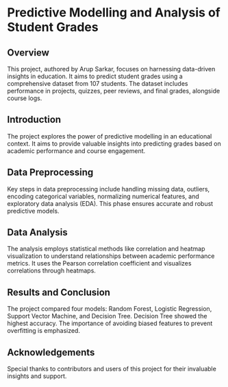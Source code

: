# Predictive Modelling and Analysis of Student Grades

## Overview
This project, authored by Arup Sarkar, focuses on harnessing data-driven insights in education. It aims to predict student grades using a comprehensive dataset from 107 students. The dataset includes performance in projects, quizzes, peer reviews, and final grades, alongside course logs.

## Introduction
The project explores the power of predictive modelling in an educational context. It aims to provide valuable insights into predicting grades based on academic performance and course engagement.

## Data Preprocessing
Key steps in data preprocessing include handling missing data, outliers, encoding categorical variables, normalizing numerical features, and exploratory data analysis (EDA). This phase ensures accurate and robust predictive models.

## Data Analysis
The analysis employs statistical methods like correlation and heatmap visualization to understand relationships between academic performance metrics. It uses the Pearson correlation coefficient and visualizes correlations through heatmaps.

## Results and Conclusion
The project compared four models: Random Forest, Logistic Regression, Support Vector Machine, and Decision Tree. Decision Tree showed the highest accuracy. The importance of avoiding biased features to prevent overfitting is emphasized.

## Acknowledgements
Special thanks to contributors and users of this project for their invaluable insights and support.

